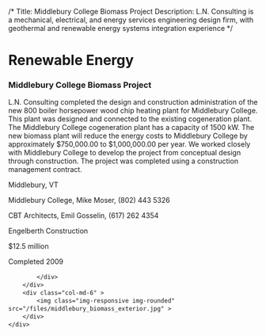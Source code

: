 /*
Title: Middlebury College Biomass Project
Description: L.N. Consulting is a mechanical, electrical, and energy services engineering design firm, with geothermal and renewable energy systems integration experience
*/

# Renewable Energy

<div>
	<div class="row">
		<div class="col-md-6" >
			<div class="well" >
				<h3>Middlebury College Biomass Project</h3>
				<p>
   
   L.N. Consulting completed the design and construction administration of the new 800 boiler horsepower wood chip heating plant for Middlebury College.  This plant was designed and connected to the existing cogeneration plant.  The Middlebury College cogeneration plant has a capacity of 1500 kW.  The new biomass plant will reduce the energy costs to Middlebury College by approximately $750,000.00 to $1,000,000.00 per year.  We worked closely with Middlebury College to develop the project from conceptual design through construction.  The project was completed using a construction management contract.
</p>
				<p>Middlebury, VT</p>
				<p>Middlebury College, Mike Moser, (802) 443 5326</p>
				<p>CBT Architects, Emil Gosselin, (617) 262 4354</p>
				<p>Engelberth Construction</p>
				<p>$12.5 million</p>
				<p>Completed 2009</p>
				<p></p>
				
			</div>
		</div>
		<div class="col-md-6" >
			<img class="img-responsive img-rounded" src="/files/middlebury_biomass_exterior.jpg" >
		</div>
	</div>
</div>